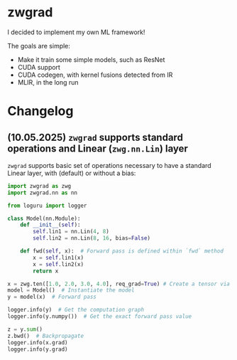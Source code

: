 # zwgrad

I decided to implement my own ML framework!

The goals are simple:
- Make it train some simple models, such as ResNet
- CUDA support
- CUDA codegen, with kernel fusions detected from IR
- MLIR, in the long run

# Changelog

## (10.05.2025) `zwgrad` supports standard operations and Linear (`zwg.nn.Lin`) layer
`zwgrad` supports basic set of operations necessary to have a standard Linear layer, with (default) or without a bias:

```py
import zwgrad as zwg
import zwgrad.nn as nn

from loguru import logger

class Model(nn.Module):
    def __init__(self):
        self.lin1 = nn.Lin(4, 8)
        self.lin2 = nn.Lin(8, 16, bias=False)

    def fwd(self, x):  # Forward pass is defined within `fwd` method
        x = self.lin1(x)
        x = self.lin2(x)
        return x

x = zwg.ten([1.0, 2.0, 3.0, 4.0], req_grad=True) # Create a tensor via `zwg.ten` & track gradient
model = Model()  # Instantiate the model
y = model(x)  # Forward pass

logger.info(y)  # Get the computation graph
logger.info(y.numpy())  # Get the exact forward pass value

z = y.sum()
z.bwd()  # Backpropagate
logger.info(x.grad)
logger.info(y.grad)
```

